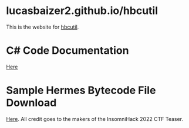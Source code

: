 # lucasbaizer2.github.io/hbcutil

This is the website for [hbcutil](https://github.com/lucasbaizer2/hbcutil).

# C# Code Documentation

[Here](./docs/annotated.html)

# Sample Hermes Bytecode File Download

[Here](./downloads/index.android.bundle). All credit goes to the makers of the InsomniHack 2022 CTF Teaser.
